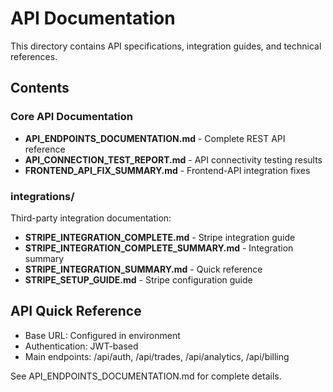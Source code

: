 # API Documentation

This directory contains API specifications, integration guides, and technical references.

## Contents

### Core API Documentation
- **API_ENDPOINTS_DOCUMENTATION.md** - Complete REST API reference
- **API_CONNECTION_TEST_REPORT.md** - API connectivity testing results
- **FRONTEND_API_FIX_SUMMARY.md** - Frontend-API integration fixes

### integrations/
Third-party integration documentation:
- **STRIPE_INTEGRATION_COMPLETE.md** - Stripe integration guide
- **STRIPE_INTEGRATION_COMPLETE_SUMMARY.md** - Integration summary
- **STRIPE_INTEGRATION_SUMMARY.md** - Quick reference
- **STRIPE_SETUP_GUIDE.md** - Stripe configuration guide

## API Quick Reference

- Base URL: Configured in environment
- Authentication: JWT-based
- Main endpoints: /api/auth, /api/trades, /api/analytics, /api/billing

See API_ENDPOINTS_DOCUMENTATION.md for complete details.